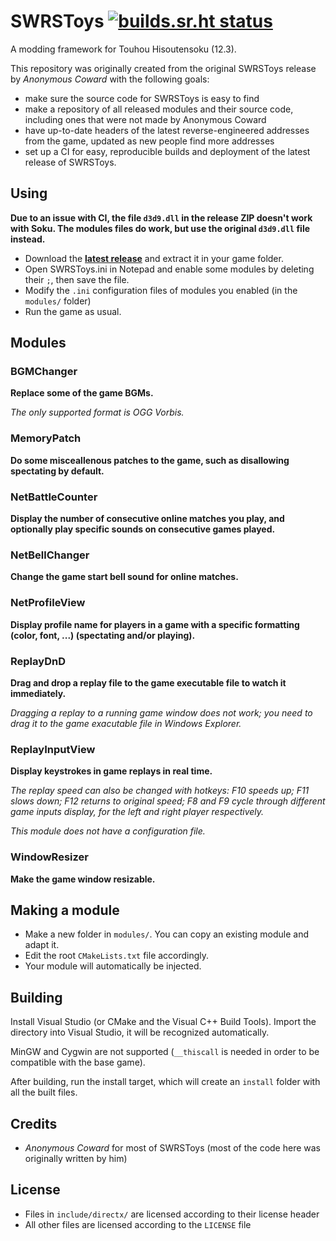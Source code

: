 # SWRSToys [![builds.sr.ht status](https://builds.sr.ht/~delthas/SWRStoys.svg)](https://builds.sr.ht/~delthas/SWRStoys?)

A modding framework for Touhou Hisoutensoku (12.3).

This repository was originally created from the original SWRSToys release by *Anonymous Coward* with the following goals:
- make sure the source code for SWRSToys is easy to find
- make a repository of all released modules and their source code, including ones that were not made by Anonymous Coward
- have up-to-date headers of the latest reverse-engineered addresses from the game, updated as new people find more addresses
- set up a CI for easy, reproducible builds and deployment of the latest release of SWRSToys.

## Using

**Due to an issue with CI, the file `d3d9.dll` in the release ZIP doesn't work with Soku. The modules files do work, but use the original `d3d9.dll` file instead.**

- Download the **[latest release](https://delthas.fr/swrstoys.zip)** and extract it in your game folder.
- Open SWRSToys.ini in Notepad and enable some modules by deleting their `;`, then save the file.
- Modify the `.ini` configuration files of modules you enabled (in the `modules/` folder)
- Run the game as usual.

## Modules

### BGMChanger

**Replace some of the game BGMs.**

*The only supported format is OGG Vorbis.*

### MemoryPatch

**Do some misceallenous patches to the game, such as disallowing spectating by default.**

### NetBattleCounter

**Display the number of consecutive online matches you play, and optionally play specific sounds on consecutive games played.**

### NetBellChanger

**Change the game start bell sound for online matches.**

### NetProfileView

**Display profile name for players in a game with a specific formatting (color, font, ...) (spectating and/or playing).**

### ReplayDnD

**Drag and drop a replay file to the game executable file to watch it immediately.**

*Dragging a replay to a running game window does not work; you need to drag it to the game exacutable file in Windows Explorer.*

### ReplayInputView

**Display keystrokes in game replays in real time.**

*The replay speed can also be changed with hotkeys: F10 speeds up; F11 slows down; F12 returns to original speed; F8 and F9 cycle through different game inputs display, for the left and right player respectively.*

*This module does not have a configuration file.*

### WindowResizer

**Make the game window resizable.**

## Making a module

- Make a new folder in `modules/`. You can copy an existing module and adapt it.
- Edit the root `CMakeLists.txt` file accordingly.
- Your module will automatically be injected.

## Building

Install Visual Studio (or CMake and the Visual C++ Build Tools). Import the directory into Visual Studio, it will be recognized automatically.

MinGW and Cygwin are not supported (`__thiscall` is needed in order to be compatible with the base game).

After building, run the install target, which will create an `install` folder with all the built files.

## Credits

- *Anonymous Coward* for most of SWRSToys (most of the code here was originally written by him)

## License

- Files in `include/directx/` are licensed according to their license header
- All other files are licensed according to the `LICENSE` file

